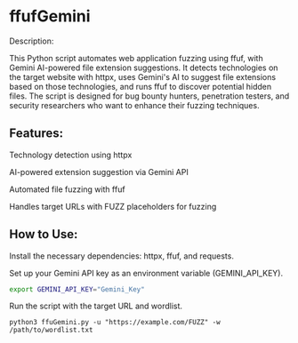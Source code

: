 # ffufGemini

Description:

This Python script automates web application fuzzing using ffuf, with Gemini AI-powered file extension suggestions. It detects technologies on the target website with httpx, uses Gemini's AI to suggest file extensions based on those technologies, and runs ffuf to discover potential hidden files. The script is designed for bug bounty hunters, penetration testers, and security researchers who want to enhance their fuzzing techniques.

## Features:

Technology detection using httpx

AI-powered extension suggestion via Gemini API

Automated file fuzzing with ffuf

Handles target URLs with FUZZ placeholders for fuzzing

## How to Use:

Install the necessary dependencies: httpx, ffuf, and requests.

Set up your Gemini API key as an environment variable (GEMINI_API_KEY).
```bash
export GEMINI_API_KEY="Gemini_Key"
```

Run the script with the target URL and wordlist.

```
python3 ffuGemini.py -u "https://example.com/FUZZ" -w /path/to/wordlist.txt
```
